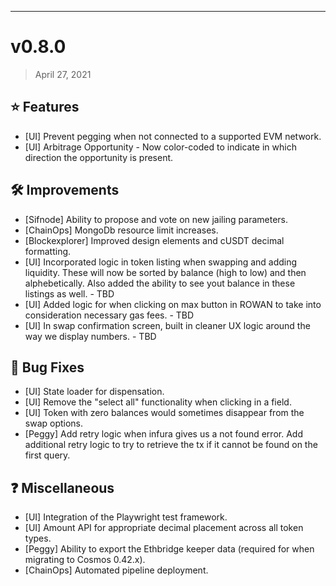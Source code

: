 
----

# v0.8.0
> April 27, 2021

## ⭐ Features

- [UI] Prevent pegging when not connected to a supported EVM network.
- [UI] Arbitrage Opportunity - Now color-coded to indicate in which direction the opportunity is present.

## 🛠 Improvements

- [Sifnode] Ability to propose and vote on new jailing parameters.
- [ChainOps] MongoDb resource limit increases.
- [Blockexplorer] Improved design elements and cUSDT decimal formatting.
- [UI] Incorporated logic in token listing when swapping and adding liquidity. These will now be sorted by balance (high to low) and then alphebetically. Also added the ability to see yout balance in these listings as well. - TBD
- [UI] Added logic for when clicking on max button in ROWAN to take into consideration necessary gas fees. - TBD
- [UI] In swap confirmation screen, built in cleaner UX logic around the way we display numbers. - TBD

## 🐛 Bug Fixes

- [UI] State loader for dispensation.
- [UI] Remove the "select all" functionality when clicking in a field.
- [UI] Token with zero balances would sometimes disappear from the swap options.
- [Peggy] Add retry logic when infura gives us a not found error. Add additional retry logic to try to retrieve the tx if it cannot be found on the first query.

## ❓ Miscellaneous

- [UI] Integration of the Playwright test framework.
- [UI] Amount API for appropriate decimal placement across all token types.
- [Peggy] Ability to export the Ethbridge keeper data (required for when migrating to Cosmos 0.42.x).
- [ChainOps] Automated pipeline deployment.

